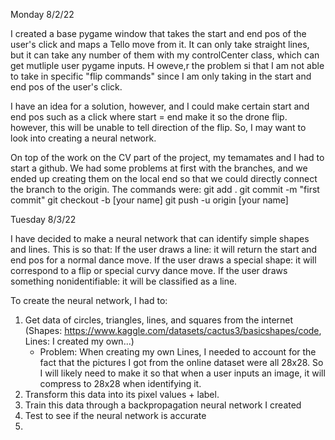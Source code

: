 Monday 8/2/22 

I created a base pygame window that takes the start and end pos of the user's click and maps a Tello move from it.
It can only take straight lines, but it can take any number of them with my controlCenter class, which can get mutliple 
user pygame inputs. H oweve,r the problem si that I am not able to take in specific "flip commands" since I am only taking
in the start and end pos of the user's click. 

I have an idea for a solution, however, and I could make certain start and end pos such as a click where start = end
make it so the drone flip. however, this will be unable to tell direction of the flip. So, I may want to look into creating
a neural network.

On top of the work on the CV part of the project, my temamates and I had to start a github. We had some problems at first 
with the branches, and we ended up creating them on the local end so that we could directly connect the branch to the origin. 
The commands were:
git add .
git commit -m "first commit"
git checkout -b [your name]
git push -u origin [your name]

Tuesday 8/3/22

I have decided to make a neural network that can identify simple shapes and lines. 
This is so that:
If the user draws a line: it will return the start and end pos for a normal dance move.
If the user draws a special shape: it will correspond to a flip or special curvy dance move.
If the user draws something nonidentifiable: it will be classified as a line.

To create the neural network, I had to:
1. Get data of circles, triangles, lines, and squares from the internet 
   (Shapes: https://www.kaggle.com/datasets/cactus3/basicshapes/code, Lines: I created my own...)
    - Problem: When creating my own Lines, I needed to account for the fact that the pictures I got from the online dataset were 
    all 28x28. So I will likely need to make it so that when a user inputs an image, it will compress to 28x28 when identifying it.
2. Transform this data into its pixel values + label.
3. Train this data through a backpropagation neural network I created
4. Test to see if the neural network is accurate
5. 